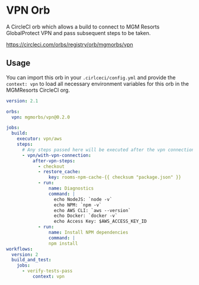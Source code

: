 # VPN Orb
A CircleCI orb which allows a build to connect to MGM Resorts GlobalProtect VPN and pass subsequent steps to be taken.

https://circleci.com/orbs/registry/orb/mgmorbs/vpn

## Usage

You can import this orb in your `.cirlceci/config.yml` and provide the `context: vpn` to load all necessary environment variables for this orb in the MGMResorts CircleCI org.

```yml
version: 2.1

orbs: 
  vpn: mgmorbs/vpn@0.2.0

jobs:
  build:
    executor: vpn/aws
    steps:
      # Any steps passed here will be executed after the vpn connection is established.
      - vpn/with-vpn-connection:
          after-vpn-steps:
            - checkout
            - restore_cache:
                key: rooms-npm-cache-{{ checksum "package.json" }}
            - run:
                name: Diagnostics
                command: | 
                  echo NodeJS: `node -v`
                  echo NPM: `npm -v`
                  echo AWS CLI: `aws --version`
                  echo Docker: `docker -v`
                  echo Access Key: $AWS_ACCESS_KEY_ID
            - run: 
                name: Install NPM dependencies
                command: | 
                npm install
workflows:
  version: 2
  build_and_test:
    jobs:
      - verify-tests-pass
          context: vpn
```
